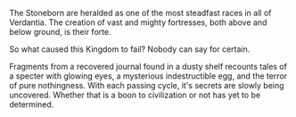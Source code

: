 The Stoneborn are heralded as one of the most steadfast races in all of Verdantia. The creation of vast and mighty fortresses, both above and below ground, is their forte.

So what caused this Kingdom to fail? 
Nobody can say for certain. 

Fragments from a recovered journal found in a dusty shelf recounts tales of a specter with glowing eyes, a mysterious indestructible egg, and the terror of pure nothingness. With each passing cycle, it's secrets are slowly being uncovered. Whether that is a boon to civilization or not has yet to be determined. 